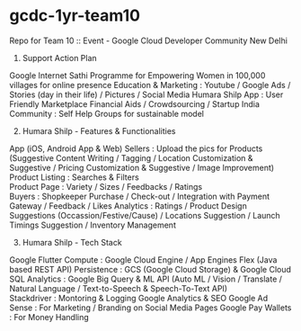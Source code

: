 # gcdc-1yr-team10
Repo for Team 10 :: Event - Google Cloud Developer Community New Delhi

1. Support Action Plan

Google Internet Sathi Programme  for Empowering Women in 100,000 villages for online presence 
Education & Marketing : Youtube / Google Ads / Stories (day in their life) / Pictures / Social Media
Humara Shilp App : User Friendly Marketplace 
Financial Aids / Crowdsourcing / Startup India   
Community : Self Help Groups for sustainable model




2. Humara Shilp - Features & Functionalities 

App (iOS, Android App & Web) 
Sellers : Upload the pics for Products (Suggestive Content Writing / Tagging / Location Customization & Suggestive / Pricing Customization & Suggestive / Image Improvement)
Product Listing : Searches & Filters   
Product Page : Variety / Sizes / Feedbacks / Ratings  
Buyers : Shopkeeper Purchase / Check-out / Integration with Payment Gateway / Feedback / Likes 
Analytics : Ratings / Product Design Suggestions (Occassion/Festive/Cause) / Locations Suggestion / Launch Timings Suggestion / Inventory Management



3. Humara Shilp - Tech Stack

Google Flutter 
Compute : Google Cloud Engine / App Engines Flex (Java based REST API)
Persistence : GCS (Google Cloud Storage) & Google Cloud SQL
Analytics : Google Big Query & ML API (Auto ML / Vision / Translate / Natural Language / Text-to-Speech & Speech-To-Text API)  
Stackdriver : Montoring & Logging 
Google Analytics & SEO
Google Ad Sense : For Marketing / Branding on Social Media Pages
Google Pay Wallets : For Money Handling

